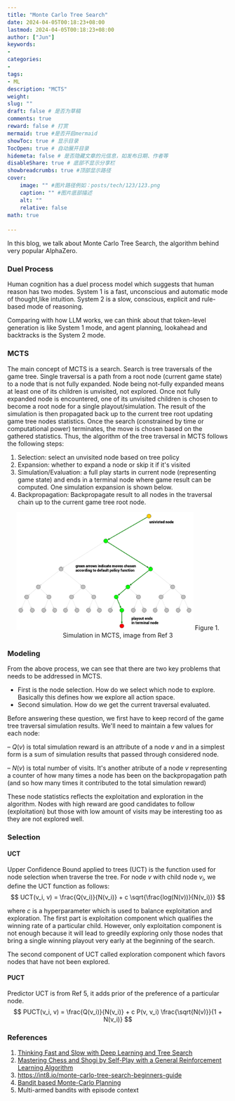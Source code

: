 ```yaml
---
title: "Monte Carlo Tree Search"
date: 2024-04-05T00:18:23+08:00
lastmod: 2024-04-05T00:18:23+08:00
author: ["Jun"]
keywords: 
- 
categories: 
- 
tags: 
- ML
description: "MCTS"
weight:
slug: ""
draft: false # 是否为草稿
comments: true
reward: false # 打赏
mermaid: true #是否开启mermaid
showToc: true # 显示目录
TocOpen: true # 自动展开目录
hidemeta: false # 是否隐藏文章的元信息，如发布日期、作者等
disableShare: true # 底部不显示分享栏
showbreadcrumbs: true #顶部显示路径
cover:
    image: "" #图片路径例如：posts/tech/123/123.png
    caption: "" #图片底部描述
    alt: ""
    relative: false
math: true

---
```


In this blog, we talk about Monte Carlo Tree Search, the algorithm behind very popular AlphaZero. 

### Duel Process
Human cognition has a duel process model which suggests that human reason has two modes. System 1 is a fast, unconscious and automatic mode of thought,like intuition. System 2 is a slow, conscious, explicit and rule-based mode of reasoning. 

Comparing with how LLM works, we can think about that token-level generation is like System 1 mode, and agent planning, lookahead and backtracks is the System 2 mode. 


### MCTS 

The main concept of MCTS is a search. Search is tree traversals of the game tree. Single traversal is a path from a root node (current game state) to a node that is not fully expanded. Node being not-fully expanded means at least one of its children is unvisited, not explored. Once not fully expanded node is encountered, one of its unvisited children is chosen to become a root node for a single playout/simulation. The result of the simulation is then propagated back up to the current tree root updating game tree nodes statistics. Once the search (constrained by time or computational power) terminates, the move is chosen based on the gathered statistics. Thus, the algorithm of the tree traversal in MCTS follows the following steps:

1. Selection: select an unvisited node based on tree policy
2. Expansion: whether to expand a node or skip it if it's visited
3. Simulation/Evaluation: a full play starts in current node (representing game state) and ends in a terminal node where game result can be computed. One simulation expansion is shown below. 
4. Backpropagation: Backpropagate result to all nodes in the traversal chain up to the current game tree root node. 

<p align="center">
    <img alt="mcts" src="images/simulation.png" width="80%" height=auto/> 
    Figure 1. Simulation in MCTS, image from Ref 3
</p>


### Modeling 

From the above process, we can see that there are two key problems that needs to be addressed in MCTS. 
- First is the node selection. How do we select which node to explore. Basically this defines how we explore all action space. 
- Second simulation. How do we get the current traversal evaluated. 

Before answering these question, we first have to keep record of the game tree traversal simulation results. We'll need to maintain a few values for each node:

 – $Q(v)$ is total simulation reward is an attribute of a node $v$
 and in a simplest form is a sum of simulation results that passed through considered node.

 – $N(v)$ is total number of visits. It's another atribute of a node $v$ 
 representing a counter of how many times a node has been on the backpropagation path (and so how many times it contributed to the total simulation reward)

These node statistics reflects the exploitation and exploration in the algorithm. Nodes with high reward are good candidates to follow (exploitation) but those with low amount of visits may be interesting too as they are not explored well. 
 

### Selection
#### UCT
Upper Confidence Bound applied to trees (UCT) is the function used for node selection when traverse the tree. 
For node $v$ with child node $v_i$, we define the UCT function as follows:
$$
UCT(v_i, v) = \frac{Q(v_i)}{N(v_i)} + c \sqrt{\frac{log(N(v))}{N(v_i)}}
$$

where $c$ is a hyperparameter which is used to balance exploitation and exploration. The first part is exploitation component which qualifies the winning rate of a particular child. However, only exploitation component is not enough because it will lead to greedily exploring only those nodes that bring a single winning playout very early at the beginning of the search. 

The second component of UCT called exploration component which favors nodes that have not been explored. 

#### PUCT
Predictor UCT is from Ref 5, it adds prior of the preference of a particular node. 
$$
PUCT(v_i, v) = \frac{Q(v_i)}{N(v_i)} + c P(v, v_i) \frac{\sqrt{N(v)}}{1 + N(v_i)}
$$


### References
1. [Thinking Fast and Slow with Deep Learning and Tree Search](https://arxiv.org/abs/1705.08439)
2. [Mastering Chess and Shogi by Self-Play with a General Reinforcement Learning Algorithm](https://arxiv.org/abs/1712.01815)
3. https://int8.io/monte-carlo-tree-search-beginners-guide
4. [Bandit based Monte-Carlo Planning](http://ggp.stanford.edu/readings/uct.pdf)
5. Multi-armed bandits with episode context

<!-- ### Implementation
1. https://github.com/trotsky1997/MathBlackBox
2. https://github.com/BrendanGraham14/mcts-llm
3. https://zhuanlan.zhihu.com/p/670885213 -->
